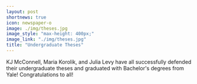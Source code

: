 ```yaml
---
layout: post
shortnews: true
icon: newspaper-o
image: ./img/theses.jpg
image_style: "max-height: 400px;"
image_link: "./img/theses.jpg"
title: "Undergraduate Theses"
---
```


KJ McConnell, Maria Korolik, and Julia Levy have all successfully defended their undergraduate theses and graduated with Bachelor's degrees from Yale! Congratulations to all! 